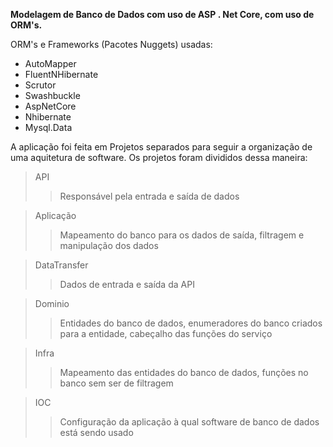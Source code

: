 **Modelagem de Banco de Dados com uso de ASP . Net Core, com uso de ORM's.**

ORM's e Frameworks (Pacotes Nuggets) usadas:
  
  - AutoMapper
  - FluentNHibernate
  - Scrutor
  - Swashbuckle
  - AspNetCore
  - Nhibernate
  - Mysql.Data
  
  
A aplicação foi feita em Projetos separados para seguir a organização de uma aquitetura de software.
Os projetos foram divididos dessa maneira:
  
  > API
  >> Responsável pela entrada e saída de dados
  
  > Aplicação
  >> Mapeamento do banco para os dados de saída, filtragem e manipulação dos dados
  
  > DataTransfer 
  >> Dados de entrada e saída da API
  
  > Dominio
  >> Entidades do banco de dados, enumeradores do banco criados para a entidade, cabeçalho das funções do serviço
  
  > Infra 
  >> Mapeamento das entidades do banco de dados, funções no banco sem ser de filtragem
  
  > IOC
  >> Configuração da aplicação à qual software de banco de dados está sendo usado
  
  
  
  
  
